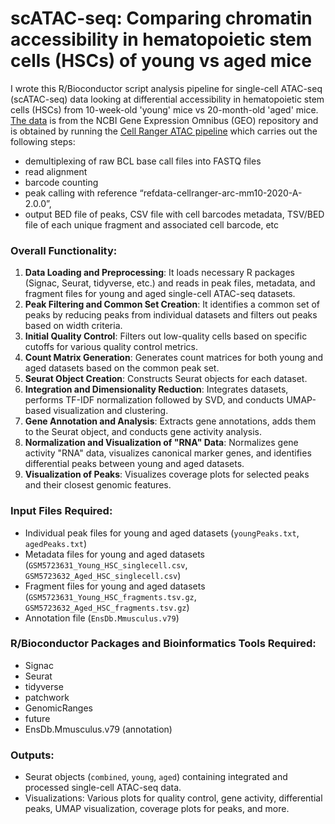 # scATAC-seq: Comparing chromatin accessibility in hematopoietic stem cells (HSCs) of young vs aged mice

I wrote this R/Bioconductor script analysis pipeline for single-cell ATAC-seq (scATAC-seq) data looking at differential accessibility in hematopoietic stem cells (HSCs) from 10-week-old 'young' mice vs 20-month-old 'aged' mice. [The data](https://www.ncbi.nlm.nih.gov/geo/query/acc.cgi?acc=GSE162662) is from the NCBI Gene Expression Omnibus (GEO) repository and is obtained by running the [Cell Ranger ATAC pipeline](https://support.10xgenomics.com/single-cell-atac/software/pipelines/latest/using/count) which carries out the following steps:
- demultiplexing of raw BCL base call files into FASTQ files
- read alignment
- barcode counting
- peak calling with reference “refdata-cellranger-arc-mm10-2020-A-2.0.0”, 
- output BED file of peaks, CSV file with cell barcodes metadata, TSV/BED file of each unique fragment and associated cell barcode, etc

### Overall Functionality:
1. **Data Loading and Preprocessing**: It loads necessary R packages (Signac, Seurat, tidyverse, etc.) and reads in peak files, metadata, and fragment files for young and aged single-cell ATAC-seq datasets.
2. **Peak Filtering and Common Set Creation**: It identifies a common set of peaks by reducing peaks from individual datasets and filters out peaks based on width criteria.
3. **Initial Quality Control**: Filters out low-quality cells based on specific cutoffs for various quality control metrics.
4. **Count Matrix Generation**: Generates count matrices for both young and aged datasets based on the common peak set.
5. **Seurat Object Creation**: Constructs Seurat objects for each dataset.
6. **Integration and Dimensionality Reduction**: Integrates datasets, performs TF-IDF normalization followed by SVD, and conducts UMAP-based visualization and clustering.
7. **Gene Annotation and Analysis**: Extracts gene annotations, adds them to the Seurat object, and conducts gene activity analysis.
8. **Normalization and Visualization of "RNA" Data**: Normalizes gene activity "RNA" data, visualizes canonical marker genes, and identifies differential peaks between young and aged datasets.
9. **Visualization of Peaks**: Visualizes coverage plots for selected peaks and their closest genomic features.

### Input Files Required:
- Individual peak files for young and aged datasets (`youngPeaks.txt`, `agedPeaks.txt`)
- Metadata files for young and aged datasets (`GSM5723631_Young_HSC_singlecell.csv`, `GSM5723632_Aged_HSC_singlecell.csv`)
- Fragment files for young and aged datasets (`GSM5723631_Young_HSC_fragments.tsv.gz`, `GSM5723632_Aged_HSC_fragments.tsv.gz`)
- Annotation file (`EnsDb.Mmusculus.v79`)

### R/Bioconductor Packages and Bioinformatics Tools Required:
- Signac
- Seurat
- tidyverse
- patchwork
- GenomicRanges
- future
- EnsDb.Mmusculus.v79 (annotation)


### Outputs:
- Seurat objects (`combined`, `young`, `aged`) containing integrated and processed single-cell ATAC-seq data.
- Visualizations: Various plots for quality control, gene activity, differential peaks, UMAP visualization, coverage plots for peaks, and more.
